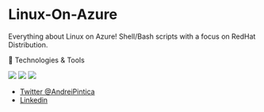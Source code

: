 # Linux-On-Azure
Everything about Linux on Azure! Shell/Bash scripts with a focus on RedHat Distribution.

🔧 Technologies & Tools
 
![](https://img.shields.io/badge/OS-RedHatLinux-informational?style=flat&logo=Redhat&logoColor=white&color=2bbc8a) ![](https://img.shields.io/badge/Code-VisualStudioCode-informational?style=flat&logo=VisualStudioCode&logoColor=white&color=2bbc8a) ![](https://img.shields.io/badge/Cloud-MicrosoftAzure-informational?style=flat&logo=MicrosoftAzure&logoColor=white&color=2bbc8a) 

- [Twitter @AndreiPintica](https://twitter.com/AndreiPintica)
- [Linkedin](https://linkedin.com/in/andreipintica)
